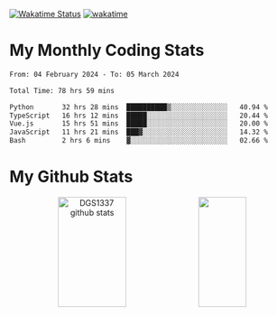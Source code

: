 [![Wakatime Status](https://github.com/noopurphalak/noopurphalak/workflows/wakatime-status-update/badge.svg)](https://github.com/noopurphalak/noopurphalak/actions/workflows/main.yml)
[![wakatime](https://wakatime.com/badge/user/80ace140-ef40-4fdd-b8ed-f3be3d2e1aea.svg)](https://wakatime.com/@80ace140-ef40-4fdd-b8ed-f3be3d2e1aea)

# My Monthly Coding Stats

<!--START_SECTION:waka-->

```txt
From: 04 February 2024 - To: 05 March 2024

Total Time: 78 hrs 59 mins

Python       32 hrs 28 mins  ██████████▒░░░░░░░░░░░░░░   40.94 %
TypeScript   16 hrs 12 mins  █████░░░░░░░░░░░░░░░░░░░░   20.44 %
Vue.js       15 hrs 51 mins  █████░░░░░░░░░░░░░░░░░░░░   20.00 %
JavaScript   11 hrs 21 mins  ███▓░░░░░░░░░░░░░░░░░░░░░   14.32 %
Bash         2 hrs 6 mins    ▓░░░░░░░░░░░░░░░░░░░░░░░░   02.66 %
```

<!--END_SECTION:waka-->

# My Github Stats
<div style="text-align: center;">
  <img width="49%" height="195px" src="https://github-readme-stats-sigma-five.vercel.app/api?username=noopurphalak&show_icons=true&count_private=true&hide_border=true&title_color=ecf2f8&icon_color=0d1117&text_color=FFFFFF&bg_color=0d1117" alt="DGS1337 github stats" />
  <img width="41%" height="195px" src="https://github-readme-stats-sigma-five.vercel.app/api/top-langs/?username=noopurphalak&layout=compact&hide_border=true&title_color=ecf2f8&text_color=FFFFFF&bg_color=0d1117" />
</div>
